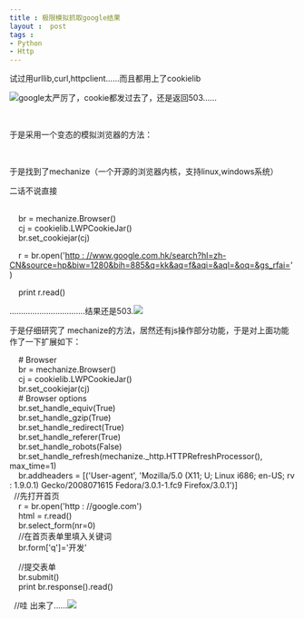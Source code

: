 ```yaml
---
title : 极限模拟抓取google结果
layout :  post
tags : 
- Python
- Http
---
```

<div> 试过用urllib,curl,httpclient......而且都用上了cookielib<p><img src="http : //img.baidu.com/hi/tsj/t_0008.gif"/>google太严厉了，cookie都发过去了，还是返回503......</p><p> </p><p>于是采用一个变态的模拟浏览器的方法：</p><p> </p><p>于是找到了mechanize（一个开源的浏览器内核，支持linux,windows系统）</p><p>二话不说直接</p><p> <br/>    br = mechanize.Browser()<br/>    cj = cookielib.LWPCookieJar()<br/>    br.set_cookiejar(cj)</p><p>    r = br.open('<a href="http : //www.google.com.hk/search?hl=zh-CN&amp;source=hp&amp;biw=1280&amp;bih=885&amp;q=kk&amp;aq=f&amp;aqi=&amp;aql=&amp;oq=&amp;gs_rfai=">http : //www.google.com.hk/search?hl=zh-CN&amp;source=hp&amp;biw=1280&amp;bih=885&amp;q=kk&amp;aq=f&amp;aqi=&amp;aql=&amp;oq=&amp;gs_rfai=</a>')</p><p>    print r.read()</p><p>.................................结果还是503.<img src="http : //img.baidu.com/hi/tsj/t_0009.gif"/></p><p>于是仔细研究了 mechanize的方法，居然还有js操作部分功能，于是对上面功能作了一下扩展如下：</p><p>    # Browser<br/>    br = mechanize.Browser()<br/>    cj = cookielib.LWPCookieJar()<br/>    br.set_cookiejar(cj)<br/>    # Browser options<br/>    br.set_handle_equiv(True)<br/>    br.set_handle_gzip(True)<br/>    br.set_handle_redirect(True)<br/>    br.set_handle_referer(True)<br/>    br.set_handle_robots(False)<br/>    br.set_handle_refresh(mechanize._http.HTTPRefreshProcessor(), max_time=1)<br/>    br.addheaders = [('User-agent', 'Mozilla/5.0 (X11; U; Linux i686; en-US; rv : 1.9.0.1) Gecko/2008071615 Fedora/3.0.1-1.fc9 Firefox/3.0.1')]<br/>  //先打开首页<br/>    r = br.open('http : //google.com')<br/>    html = r.read()<br/>    br.select_form(nr=0)<br/>    //在首页表单里填入关键词<br/>    br.form['q']='开发'</p><p>    //提交表单<br/>    br.submit()<br/>    print br.response().read()</p><p>  //哇 出来了......<img src="http : //img.baidu.com/hi/tsj/t_0021.gif"/>    </p><p> </p><br/> </div>